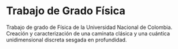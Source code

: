 # Trabajo de Grado Física
 Trabajo de grado de Física de la Universidad Nacional de Colombia. Creación y caracterización de una caminata clásica y una cuántica unidimensional discreta sesgada en profundidad.
